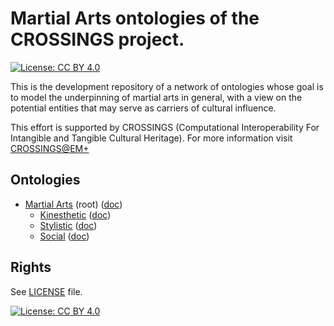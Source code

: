 # Martial Arts ontologies of the CROSSINGS project.

[![License: CC BY 4.0](https://img.shields.io/badge/License-CC%20BY%204.0-lightgrey.svg)](https://creativecommons.org/licenses/by/4.0/)

This is the development repository of a network of ontologies whose goal is to model the underpinning of martial arts in general, with a view on the potential entities that may serve as carriers of cultural influence.

This effort is supported by CROSSINGS (Computational Interoperability For Intangible and Tangible Cultural Heritage). For more information visit [CROSSINGS@EM+](https://www.epfl.ch/labs/emplus/projects/crossings/)

## Ontologies

* [Martial Arts](martialarts) (root)  ([doc](https://w3id.org/lode/https://crossings.github.io/ont/martialarts?owlapi=true))
    - [Kinesthetic](martialmotion) ([doc](https://w3id.org/lode/https://crossings.github.io/ont/martialmotion?owlapi=true))
    - [Stylistic](martialstyle) ([doc](https://w3id.org/lode/https://crossings.github.io/ont/martialstyle?owlapi=true))
    - [Social](martialsoc) ([doc](https://w3id.org/lode/https://crossings.github.io/ont/martialsoc?owlapi=true))

## Rights

See [LICENSE](LICENSE) file.

[![License: CC BY 4.0](https://licensebuttons.net/l/by/4.0/80x15.png)](https://creativecommons.org/licenses/by/4.0/)
